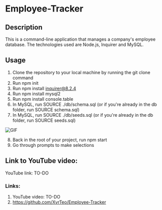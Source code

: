 # Employee-Tracker

## Description

This is a command-line application that manages a company's employee database. The technologies used are Node.js, Inquirer and MySQL.

## Usage

1. Clone the repository to your local machine by running the git clone command
2. Run npm init
3. Run npm install inquirer@8.2.4
4. Run npm install mysql2
5. Run npm install console.table
6. In MySQL, run SOURCE ./db/schema.sql (or if you're already in the db folder, run SOURCE schema.sql)
7. In MySQL, run SOURCE ./db/seeds.sql (or if you're already in the db folder, run SOURCE seeds.sql)

![GIF](./assets/SOURCE.gif)

8. Back in the root of your project, run npm start
9. Go through prompts to make selections

## Link to YouTube video:

YouTube link: TO-DO

### Links:

1. YouTube video: TO-DO
2. https://github.com/XvrTeo/Employee-Tracker
